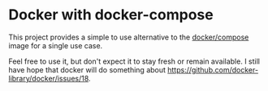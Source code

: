 # Docker with docker-compose

This project provides a simple to use alternative to the
[docker/compose](hub.docker.com/r/docker/compose) image for a single use case.

Feel free to use it, but don't expect it to stay fresh or remain available.
I still have hope that docker will do something about https://github.com/docker-library/docker/issues/18.
